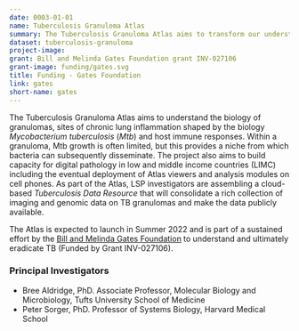```yaml
---
date: 0003-01-01
name: Tuberculosis Granuloma Atlas
summary: The Tuberculosis Granuloma Atlas aims to transform our understanding of TB granulomas by using spatially resolved profiling methods that reveal bacterial, lung and immune cell organization, states, and communication within granulomas of different types.
dataset: tuberculosis-granuloma
project-image:
grant: Bill and Melinda Gates Foundation grant INV-027106
grant-image: funding/gates.svg
title: Funding - Gates Foundation
link: gates
short-name: gates
---
```


The Tuberculosis Granuloma Atlas aims to understand the biology of granulomas, sites of chronic lung inflammation shaped by the biology *Mycobacterium tuberculosis* (*Mtb*) and host immune responses. Within a granuloma, Mtb growth is often limited, but this provides a niche from which bacteria can subsequently disseminate. The project also aims to build capacity for digital pathology in low and middle income countries (LIMC) including the eventual deployment of Atlas viewers and analysis modules on cell phones.  As part of the Atlas, LSP investigators are assembling a cloud-based *Tuberculosis Data Resource* that will consolidate a rich collection of imaging and genomic data on TB granulomas and make the data publicly available.

The Atlas is expected to launch in Summer 2022 and is part of a sustained effort by the [Bill and Melinda Gates Foundation](https://www.gatesfoundation.org/) to understand and ultimately eradicate TB (Funded by Grant INV-027106).

### Principal Investigators
* Bree Aldridge, PhD. Associate Professor, Molecular Biology and Microbiology, Tufts University School of Medicine
* Peter Sorger, PhD. Professor of Systems Biology, Harvard Medical School